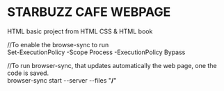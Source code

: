 # STARBUZZ CAFE WEBPAGE

HTML basic project from HTML CSS & HTML book  

//To enable the browse-sync to run  
Set-ExecutionPolicy -Scope Process -ExecutionPolicy Bypass  

//To run browser-sync, that updates automatically the web page, one the code is saved.   
browser-sync start --server --files "**/**"

